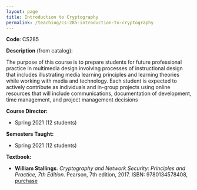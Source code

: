 ```yaml
---
layout: page
title: Introduction to Cryptography
permalink: /teaching/cs-285-introduction-to-cryptography
---
```


**Code**: CS285

**Description** (from catalog): 

The purpose of this course is to prepare students for future professional practice in multimedia design involving processes of instructional design that includes illustrating media learning principles and learning theories while working with media and technology. Each student is expected to actively contribute as individuals and in-group projects using online resources that will include communications, documentation of development, time management, and project management decisions

**Course Director:** 

* Spring 2021 (12 students)

**Semesters Taught:** 

* Spring 2021 (12 students)

**Textbook:**

*  **William Stallings**. _Cryptography and Network Security: Principles and Practice, 7th Edition_. Pearson, 7th edition, 2017. ISBN: 9780134578408, [purchase](https://www.amazon.com/Cryptography-Network-Security-Principles-Practice/dp/0134444280)

